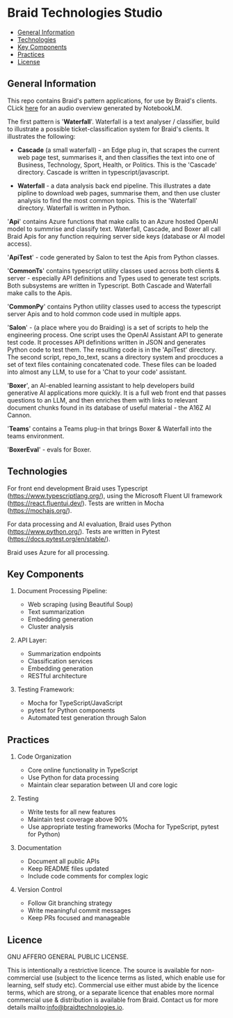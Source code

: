 # Braid Technologies Studio
- [General Information](#general-information)
- [Technologies](#technologies)
- [Key Components](#key-components)
- [Practices](#practices)
- [License](#license)

## General Information

This repo contains Braid's pattern applications, for use by Braid's clients. CLick [here](https://notebooklm.google.com/notebook/1c1a155f-8c18-4e66-abd3-9c73b85f024c/audio?pli=1) for an audio overview generated by NotebookLM.

The first pattern is '**Waterfall**'. Waterfall is a text analyser / classifier, build to illustrate a possible ticket-classification system for Braid's clients. It illustrates the following:

- **Cascade** (a small waterfall) - an Edge plug in, that scrapes the current web page test, summarises it, and then classifies the text into one of Business, Technology, Sport, Health, or Politics. This is the 'Cascade' directory. Cascade is written in typescript/javascript. 

- **Waterfall** - a data analysis back end pipeline. This illustrates a date pipline to download web pages, summarise them, and then use cluster analysis to find the most common topics. This is the 'Waterfall' directory. Waterfall is written in Python. 

'**Api**' contains Azure functions that make calls to an Azure hosted OpenAI model to summrise and classify text. Waterfall, Cascade, and Boxer all call Braid Apis for any function requiring server side keys (database or AI model access).

'**ApiTest**' - code generated by Salon to test the Apis from Python classes.

'**CommonTs**' contains typescript utility classes used across both clients & server - especially API definitions and Types used to generate test scripts. Both subsystems are written in Typescript. Both Cascade and Waterfall make calls to the Apis.

'**CommonPy**' contains Python utility classes used to access the typescript server Apis and to hold common code used in multiple apps.

'**Salon**' - (a place where you do Braiding) is a set of scripts to help the engineering process. One script uses the OpenAI Assistant API to generate test code. It processes API definitions written in JSON and generates Python code to test them. The resulting code is in the 'ApiTest' directory. The second script, repo_to_text, scans a directory system and procduces a set of text files containing concatenated code. These files can be loaded into almost any LLM, to use for a 'Chat to your code' assistant. 

'**Boxer**', an AI-enabled learning assistant to help developers build generative AI applications more quickly.  It is a full web front end that passes questions to an LLM, and then enriches them with links to relevant document chunks found in its database of useful material - the A16Z AI Cannon. 

'**Teams**' contains a Teams plug-in that brings Boxer & Waterfall into the teams environment.

'**BoxerEval**' - evals for Boxer. 

## **Technologies**

For front end development Braid uses Typescript (https://www.typescriptlang.org/), using the Microsoft Fluent UI framework (https://react.fluentui.dev/). Tests are written in Mocha (https://mochajs.org/).

For data processing and AI evaluation, Braid uses Python (https://www.python.org/). Tests are written in Pytest (https://docs.pytest.org/en/stable/).

Braid uses Azure for all processing. 

## **Key Components**

1. Document Processing Pipeline:
    - Web scraping (using Beautiful Soup)
    - Text summarization
    - Embedding generation
    - Cluster analysis

2. API Layer:
    - Summarization endpoints
    - Classification services
    - Embedding generation
    - RESTful architecture

3. Testing Framework:
    - Mocha for TypeScript/JavaScript
    - pytest for Python components
    - Automated test generation through Salon

## **Practices**
   
1. Code Organization
    - Core online functionality in TypeScript
    - Use Python for data processing 
    - Maintain clear separation between UI and core logic

2. Testing
    - Write tests for all new features
    - Maintain test coverage above 90%
    - Use appropriate testing frameworks (Mocha for TypeScript, pytest for Python)

3. Documentation
    - Document all public APIs
    - Keep README files updated
    - Include code comments for complex logic

4. Version Control
    - Follow Git branching strategy
    - Write meaningful commit messages
    - Keep PRs focused and manageable

## **Licence**
GNU AFFERO GENERAL PUBLIC LICENSE.

This is intentionally a restrictive licence. The source is  available for non-commercial use (subject to the licence terms as listed, which enable use for learning, self study etc). Commercial use either must abide by the licence terms, which are strong, or a separate licence that enables more normal commercial use & distribution is available from Braid. Contact us for more details mailto:info@braidtechnologies.io.
